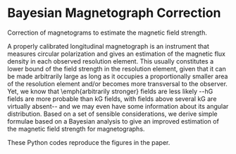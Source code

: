 Bayesian Magnetograph Correction
======================

Correction of magnetograms to estimate the magnetic field strength.

A properly calibrated longitudinal magnetograph is an instrument that measures circular polarization and gives an estimation of the magnetic flux density in each 
observed resolution element. This usually constitutes a lower bound of the field strength in the resolution element, given that it can be made
arbitrarily large as long as it occupies a proportionally smaller area of the resolution element and/or becomes more transversal to the
observer. Yet, we know that \emph{arbitrarily stronger} fields are less likely --hG fields are more probable than kG fields, with
fields above several kG are virtually absent-- and we may even have some information about its angular distribution.
Based on a set of sensible considerations, we derive simple formulae based on a Bayesian analysis to give an improved estimation of the magnetic field strength
for magnetographs.

These Python codes reproduce the figures in the paper.
